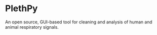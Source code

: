 # PlethPy
An open source, GUI-based tool for cleaning and analysis of human and animal respiratory signals. 

